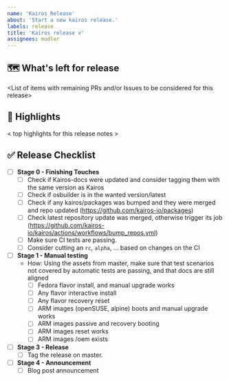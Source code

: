 ```yaml
---
name: 'Kairos Release'
about: 'Start a new kairos release.'
labels: release
title: 'Kairos release v'
assignees: mudler
---
```


## 🗺 What's left for release

<List of items with remaining PRs and/or Issues to be considered for this release>

## 🔦 Highlights

< top highlights for this release notes >

## ✅ Release Checklist

- [ ] **Stage 0 - Finishing Touches**
    - [ ] Check if Kairos-docs were updated and consider tagging them with the same version as Kairos
    - [ ] Check if osbuilder is in the wanted version/latest
    - [ ] Check if any kairos/packages was bumped and they were merged and repo updated (https://github.com/kairos-io/packages)
    - [ ] Check latest repository update was merged, otherwise trigger its job (https://github.com/kairos-io/kairos/actions/workflows/bump_repos.yml)
    - [ ] Make sure CI tests are passing.
    - [ ] Consider cutting an `rc`, `alpha`, ... based on changes on the CI
- [ ] **Stage 1 - Manual testing**
  - How: Using the assets from master, make sure that test scenarios not covered by automatic tests are passing, and that docs are still aligned
    - [ ] Fedora flavor install, and manual upgrade works
    - [ ] Any flavor interactive install
    - [ ] Any flavor recovery reset
    - [ ] ARM images (openSUSE, alpine) boots and manual upgrade works
    - [ ] ARM images passive and recovery booting
    - [ ] ARM images reset works
    - [ ] ARM images /oem exists
- [ ] **Stage 3 - Release**
  - [ ] Tag the release on master.
- [ ] **Stage 4 - Announcement**
  - [ ] Blog post announcement
